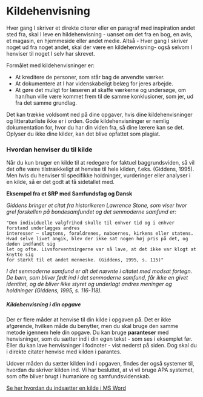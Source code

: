 # Kildehenvisning

Hver gang I skriver et direkte citerer eller en paragraf med inspiration andet sted fra, skal I leve en hildehenvisning - uanset om det fra en bog, en avis, et magasin, en hjemmeside eller andet medie.
Altså - Hver gang I skriver noget ud fra noget andet, skal der være en kildehenvisning- også selvom I henviser til noget I selv har skrevet. 

Formålet med kildehenvisninger er:
- At kreditere de personer, som står bag de anvendte værker.
- At dokumentere at I har videnskabeligt belæg for jeres arbejde.
- At gøre det muligt for læseren at skaffe værkerne og undersøge, om han/hun ville være kommet frem til de samme konklusioner, som jer, ud fra det samme grundlag.

Det kan trække voldsomt ned på dine opgaver, hvis dine kildehenvisninger og litteraturliste ikke er i orden. Gode kildehenvisninger er nemlig dokumentation for, hvor du har din viden fra, så dine lærere kan se det. Oplyser du ikke dine kilder, kan det blive opfattet som plagiat.


### Hvordan henviser du til kilde
Når du kun bruger en kilde til at redegøre for faktuel baggrundsviden, så vil det ofte være tilstrækkeligt at henvise til hele kilden, f.eks. (Giddens, 1995). Men hvis du henviser til specifikke holdninger, vurderinger eller analyser i en kilde, så er det godt at få sidetallet med. 

**Eksempel fra et SRP med Samfundsfag og Dansk**

*Giddens bringer et citat fra historikeren Lawrence Stone, som viser hvor grel forskellen på bondesamfundet og det senmoderne samfund er:*

    "Den individuelle valgfrihed skulle til enhver tid og i enhver forstand underlægges andres 
    interesser – slægtens, forældrenes, naboernes, kirkens eller statens. 
    Hvad selve livet angik, blev der ikke sat nogen høj pris på det, og døden indfandt sig 
    let og ofte. Livsforventningerne var så lave, at det ikke var klogt at knytte sig 
    for stærkt til et andet menneske. (Giddens, 1995, s. 115)"

*I det senmoderne samfund er alt det nævnte i citatet med modsat fortegn. De børn, som bliver født ind i det senmoderne samfund, får ikke en givet identitet, og de bliver ikke styret og underlagt andres meninger og holdninger (Giddens, 1995, s. 116-118).*

##### Kildehenvisning i din opgave
Der er flere måder at henvise til din kilde i opgaven på. Det er ikke afgørende, hvilken måde du benytter, men du skal bruge den samme metode igennem hele din opgave. 
Du kan bruge **paranteser** med henvisninger, som du sætter ind i din egen tekst - som ses i eksemplet før. 
Eller du kan lave henvisninger i fodnoter - vist nederst på siden. Dog skal du i direkte citater henvise med kilden i parantes. 

Udover måden du sætter kilden ind i opgaven, findes der også systemer til, hvordan du skriver kilden ind. Vi har besluttet, at vi vil bruge APA systemet, som ofte bliver brugt i humaniore og samfundsvidenskab. 

[Se her hvordan du indsætter en kilde i MS Word](https://www.youtube.com/watch?v=wAwoikP41Rc&feature=youtu.be)
